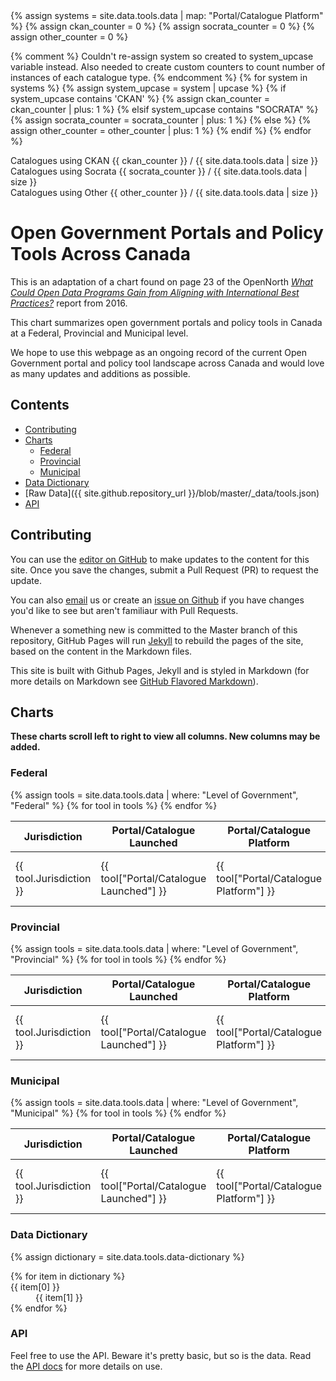 <div>
  {% assign systems = site.data.tools.data | map: "Portal/Catalogue Platform" %}
  {% assign ckan_counter = 0 %}
  {% assign socrata_counter = 0 %}
  {% assign other_counter = 0 %}

  {% comment %}
    Couldn't re-assign system so created to system_upcase variable instead.
    Also needed to create custom counters to count number of instances of each catalogue type.
  {% endcomment %}
  {% for system in systems %}
    {% assign system_upcase = system | upcase %}
    {% if system_upcase contains 'CKAN' %}
      {% assign ckan_counter = ckan_counter | plus: 1 %}
    {% elsif system_upcase contains "SOCRATA" %}
      {% assign socrata_counter = socrata_counter | plus: 1 %}
    {% else %}
      {% assign other_counter = other_counter | plus: 1 %}
    {% endif %}
  {% endfor %}

  <div class="btn stat">
    Catalogues using CKAN
    <span>{{ ckan_counter }} / {{ site.data.tools.data | size }}</span>
  </div>

  <div class="btn stat">
    Catalogues using Socrata
    <span>{{ socrata_counter }} / {{ site.data.tools.data | size }}</span>
  </div>

  <div class="btn stat">
    Catalogues using Other
    <span>{{ other_counter }} / {{ site.data.tools.data | size }}</span>
  </div>
</div>

# Open Government Portals and Policy Tools Across Canada

This is an adaptation of a chart found on page 23 of the OpenNorth _[What Could Open Data Programs Gain from Aligning with International Best Practices?](http://public.citizenbudget.com/uploads/custom/on.ca/ODCinCanada.pdf)_ report from 2016.

This chart summarizes open government portals and policy tools in Canada at a Federal, Provincial and Municipal level.

We hope to use this webpage as an ongoing record of the current Open Government portal and policy tool landscape across Canada and would love as many updates and additions as possible.

## Contents

* [Contributing](#contributing)
* [Charts](#charts)
  * [Federal](#federal)
  * [Provincial](#provincial)
  * [Municipal](#municipal)
* [Data Dictionary](#data-dictionary)
* [Raw Data]({{ site.github.repository_url }}/blob/master/_data/tools.json)
* [API](#api)

## Contributing

You can use the [editor on GitHub](https://github.com/boykoc/opengov-portals-and-tools/edit/master/README.md) to make updates to the content for this site. Once you save the changes, submit a Pull Request (PR) to request the update.

You can also [email](mailto:opengov@ontario.ca) us or create an [issue on Github](https://github.com/boykoc/opengov-portals-and-tools/issues) if you have changes you'd like to see but aren't familiaur with Pull Requests.

Whenever a something new is committed to the Master branch of this repository, GitHub Pages will run [Jekyll](https://jekyllrb.com/) to rebuild the pages of the site, based on the content in the Markdown files.

This site is built with Github Pages, Jekyll and is styled in Markdown (for more details on Markdown see [GitHub Flavored Markdown](https://guides.github.com/features/mastering-markdown/)).

## Charts

__These charts scroll left to right to view all columns. New columns may be added.__

### Federal

<table>
  <thead>
    <tr>
      <th>Jurisdiction</th>
      <th>Portal/Catalogue Launched</th>
      <th>Portal/Catalogue Platform</th>
      <th>Content Type</th>
      <th>License</th>
      <th>Policy Name</th>
      <th>Policy Tool</th>
      <th>Policy Adopted</th>
    </tr>
  </thead>
  <tbody>
    {% assign tools = site.data.tools.data | where: "Level of Government", "Federal" %}
    {% for tool in tools %}
      <tr>
        <td>{{ tool.Jurisdiction }}</td>
        <td>{{ tool["Portal/Catalogue Launched"] }}</td>
        <td>{{ tool["Portal/Catalogue Platform"] }}</td>
        <td>{{ tool["Content Type"] }}</td>
        <td>{{ tool["License"] }}</td>
        <td>{{ tool["Policy Name"] }}</td>
        <td>{{ tool["Policy Tool"] }}</td>
        <td>{{ tool["Policy Adopted"] }}</td>
      </tr>
    {% endfor %}
  </tbody>
</table>

### Provincial

<table>
  <thead>
    <tr>
      <th>Jurisdiction</th>
      <th>Portal/Catalogue Launched</th>
      <th>Portal/Catalogue Platform</th>
      <th>Content Type</th>
      <th>License</th>
      <th>Policy Name</th>
      <th>Policy Tool</th>
      <th>Policy Adopted</th>
    </tr>
  </thead>
  <tbody>
    {% assign tools = site.data.tools.data | where: "Level of Government", "Provincial" %}
    {% for tool in tools %}
      <tr>
        <td>{{ tool.Jurisdiction }}</td>
        <td>{{ tool["Portal/Catalogue Launched"] }}</td>
        <td>{{ tool["Portal/Catalogue Platform"] }}</td>
        <td>{{ tool["Content Type"] }}</td>
        <td>{{ tool["License"] }}</td>
        <td>{{ tool["Policy Name"] }}</td>
        <td>{{ tool["Policy Tool"] }}</td>
        <td>{{ tool["Policy Adopted"] }}</td>
      </tr>
    {% endfor %}
  </tbody>
</table>

### Municipal

<table>
  <thead>
    <tr>
      <th>Jurisdiction</th>
      <th>Portal/Catalogue Launched</th>
      <th>Portal/Catalogue Platform</th>
      <th>Content Type</th>
      <th>License</th>
      <th>Policy Name</th>
      <th>Policy Tool</th>
      <th>Policy Adopted</th>
    </tr>
  </thead>
  <tbody>
    {% assign tools = site.data.tools.data | where: "Level of Government", "Municipal" %}
    {% for tool in tools %}
      <tr>
        <td>{{ tool.Jurisdiction }}</td>
        <td>{{ tool["Portal/Catalogue Launched"] }}</td>
        <td>{{ tool["Portal/Catalogue Platform"] }}</td>
        <td>{{ tool["Content Type"] }}</td>
        <td>{{ tool["License"] }}</td>
        <td>{{ tool["Policy Name"] }}</td>
        <td>{{ tool["Policy Tool"] }}</td>
        <td>{{ tool["Policy Adopted"] }}</td>
      </tr>
    {% endfor %}
  </tbody>
</table>

### Data Dictionary

{% assign dictionary = site.data.tools.data-dictionary %}
<dl>
  {% for item in dictionary %}
    <dt>{{ item[0] }}</dt>
    <dd>{{ item[1] }}</dd>
  {% endfor %}
</dl>

### API

Feel free to use the API. Beware it's pretty basic, but so is the data. Read the [API docs](/api/index.md) for more details on use.
